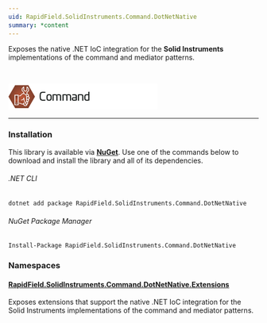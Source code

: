 ```yaml
---
uid: RapidField.SolidInstruments.Command.DotNetNative
summary: *content
---
```


<!--
Copyright (c) RapidField LLC. Licensed under the MIT License. See LICENSE.txt in the project root for license information.
-->

Exposes the native .NET IoC integration for the **Solid Instruments** implementations of the command and mediator patterns.

<br />

![Command label](../images/Label.Command.300w.png)
- - -

### Installation

This library is available via [**NuGet**](https://docs.microsoft.com/en-us/nuget/quickstart/install-and-use-a-package-in-visual-studio). Use one of the commands below to download and install the library and all of its dependencies.

###### .NET CLI

```shell
dotnet add package RapidField.SolidInstruments.Command.DotNetNative
```

###### NuGet Package Manager

```shell
Install-Package RapidField.SolidInstruments.Command.DotNetNative
```

### Namespaces

#### [RapidField.SolidInstruments.Command.DotNetNative.Extensions](https://www.solidinstruments.com/api/RapidField.SolidInstruments.Command.DotNetNative.Extensions.html)

<section>
Exposes extensions that support the native .NET IoC integration for the Solid Instruments implementations of the command and mediator patterns.
</section>